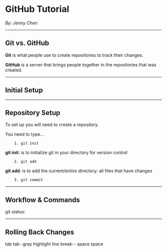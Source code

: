 # GitHub Tutorial

_By: Jenny Chen_

---
## Git vs. GitHub
**Git** is what people use to create repositories to track their changes.

**GitHub** is a server that brings people together in the repositories that was created.


---
## Initial Setup



---
## Repository Setup
To set up you will need to create a repository.

You need to type...
        
        1. git init  
  
**git init**: is to initialize git in your directory for version control

        2. git add

**git add**: is to add the current/entire directory: all files that have changes

        3. git commit 



---
## Workflow & Commands
git status: 


---
## Rolling Back Changes










tab tab -gray highlight
line break-- space space